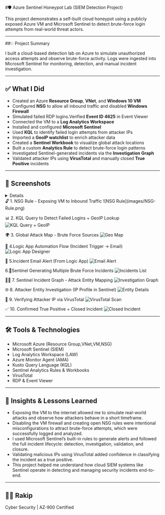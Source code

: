 #🛡️ Azure Sentinel Honeypot Lab (SIEM Detection Project)

This project demonstrates a self-built cloud honeypot using a publicly exposed Azure VM and Microsoft Sentinel to detect brute-force login attempts from real-world threat actors.

---

##💡 Project Summary

I built a cloud-based detection lab on Azure to simulate unauthorized access attempts and observe brute-force activity. Logs were ingested into Microsoft Sentinel for monitoring, detection, and manual incident investigation.

---

## ✅ What I Did

- Created an Azure **Resource Group**, **VNet**, and **Windows 10 VM**
- Configured **NSG** to allow all inbound traffic and disabled **Windows Firewall**
- Simulated failed RDP logins.Verified **Event ID 4625** in Event Viewer
- Connected the VM to a **Log Analytics Workspace**
- Installed and configured **Microsoft Sentinel**
- Used **KQL** to identify failed login attempts from attacker IPs
- Imported a **GeoIP watchlist** to enrich attacker data
- Created a **Sentinel Workbook** to visualize global attack locations
- Built a custom **Analytics Rule** to detect brute-force login patterns
- Investigated Sentinel-generated incidents via the **Investigation Graph**
- Validated attacker IPs using **VirusTotal** and manually closed **True Positive** incidents

---

## 📸 Screenshots 
<details>
🔓 0. VM Firewall Disabled (Inside the VM)
   ![Firewall Off](images/VM-FirewallsOff.png)
</details>
🔓 1. NSG Rule - Exposing VM to Inbound Traffic
    ![NSG Rule](images/NSG-Rule.png)
    
📊 2. KQL Query to Detect Failed Logins + GeoIP Lookup
    ![KQL Query + GeoIP](images/Logs-KQL-geo-search.png)

🌍 3. Global Attack Map - Brute Force Sources
   ![Geo Map](images/geo-map.png)

🚨 4.Logic App Automation Flow (Incident Trigger → Email)
    ![Logic App Designer](images/EmailOnBruteForceIncident(LogicApp).png)

🔧 5.Incident Email Alert (From Logic App)
   ![Email Alert](images/incident-email-alert.png)

   6.🧠Sentinel Generating Multiple Brute Force Incidents
   ![Incidents List](images/incidents.png)

 🕵️‍♂️ 7. Sentinel Incident Graph - Attack Entity Mapping
    ![Investigation Graph](images/investigation_graph.png)

🌐 8. Attacker Entity Investigation (IP Profile in Sentinel)
    ![Entity Details](images/investigation.png)

🧪 9. Verifying Attacker IP via VirusTotal
![VirusTotal Scan](images/virus_total.png)

✅ 10. Confirmed True Positive + Closed Incident
   ![Closed Incident](images/incident_closed.png)

---

## 🛠️ Tools & Technologies

- Microsoft Azure (Resource Group,VNet,VM,NSG)
- Microsoft Sentinel (SIEM)
- Log Analytics Workspace (LAW)
- Azure Monitor Agent (AMA)
- Kusto Query Language (KQL)
- Sentinel Analytics Rules & Workbooks
- VirusTotal
- RDP & Event Viewer

---

## 🧠 Insights & Lessons Learned

- Exposing the VM to the internet allowed me to simulate real-world attacks and observe how attackers behave in a short timeframe.
- Disabling the VM firewall and creating open NSG rules were intentional misconfigurations to attract brute-force attempts, which were successfully logged and analyzed.
- I used Microsoft Sentinel’s built-in rules to generate alerts and followed the full incident lifecycle: detection, investigation, validation, and closure.
- Validating malicious IPs using VirusTotal added confidence in classifying the incident as a true positive.
- This project helped me understand how cloud SIEM systems like Sentinel operate in detecting and managing security incidents end-to-end.

---

## 🙋‍♂️ Rakip
 
Cyber Security | AZ-900 Certified   
  
<!--📫 [LinkedIn] | [GitHub] -->
